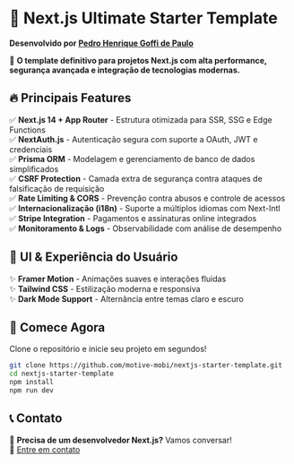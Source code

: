# 🚀 Next.js Ultimate Starter Template  

**Desenvolvido por [Pedro Henrique Goffi de Paulo](https://portfolio-uia5.onrender.com/pt)**  

📌 **O template definitivo para projetos Next.js com alta performance, segurança avançada e integração de tecnologias modernas.**  

## 🔥 Principais Features  
✅ **Next.js 14 + App Router** - Estrutura otimizada para SSR, SSG e Edge Functions  
✅ **NextAuth.js** - Autenticação segura com suporte a OAuth, JWT e credenciais  
✅ **Prisma ORM** - Modelagem e gerenciamento de banco de dados simplificados  
✅ **CSRF Protection** - Camada extra de segurança contra ataques de falsificação de requisição  
✅ **Rate Limiting & CORS** - Prevenção contra abusos e controle de acessos  
✅ **Internacionalização (i18n)** - Suporte a múltiplos idiomas com Next-Intl  
✅ **Stripe Integration** - Pagamentos e assinaturas online integrados  
✅ **Monitoramento & Logs** - Observabilidade com análise de desempenho  

## 🎨 UI & Experiência do Usuário  
✨ **Framer Motion** - Animações suaves e interações fluidas  
✨ **Tailwind CSS** - Estilização moderna e responsiva  
✨ **Dark Mode Support** - Alternância entre temas claro e escuro  

## 🚀 Comece Agora  
Clone o repositório e inicie seu projeto em segundos!  

```bash
git clone https://github.com/motive-mobi/nextjs-starter-template.git
cd nextjs-starter-template
npm install
npm run dev
```

## 📞 Contato  
💼 **Precisa de um desenvolvedor Next.js?** Vamos conversar!  
📩 [Entre em contato](https://wa.me/+5554997079061)  

